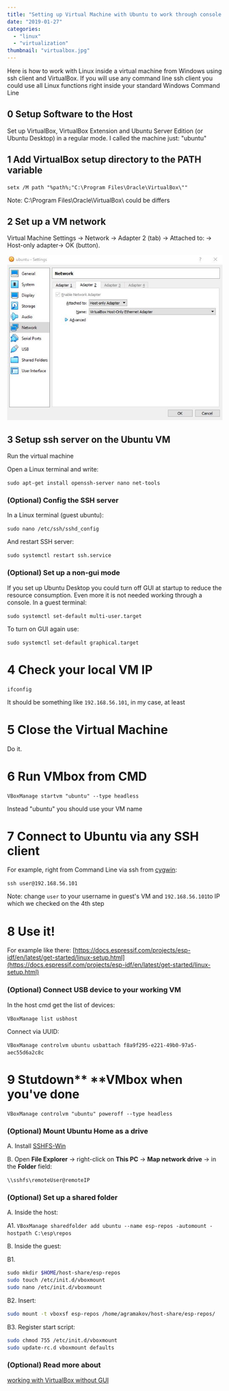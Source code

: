 ```yaml
---
title: "Setting up Virtual Machine with Ubuntu to work through console in Windows"
date: "2019-01-27"
categories:
  - "linux"
  - "virtualization"
thumbnail: "virtualbox.jpg"
---
```


Here is how to work with Linux inside a virtual machine from Windows using ssh client and VirtualBox. If you will use any command line ssh client you could use all Linux functions right inside your standard Windows Command Line

## 0 Setup Software to the Host

Set up VirtualBox, VirtualBox Extension and Ubuntu Server Edition (or Ubuntu Desktop) in a regular mode. I called the machine just: "ubuntu"

<!--more-->
## 1 Add VirtualBox setup directory to the PATH variable

`setx /M path "%path%;"C:\Program Files\Oracle\VirtualBox\""`

Note: C:\\Program Files\\Oracle\\VirtualBox\\ could be differs

## 2 Set up a VM network

Virtual Machine Settings -> Network -> Adapter 2 (tab) -> Attached to: -> Host-only adapter-> OK (button).

![vbox_sets.jpg](vbox_sets.jpg)

## 3 Setup ssh server on the Ubuntu VM

Run the virtual machine

Open a Linux terminal and write:

`sudo apt-get install openssh-server nano net-tools`

### (Optional) Config the SSH server

In a Linux terminal (guest ubuntu):

`sudo nano /etc/ssh/sshd_config`

And restart SSH server:

`sudo systemctl restart ssh.service`
 

### (Optional) Set up a non-gui mode

If you set up Ubuntu Desktop you could turn off GUI at startup to reduce the resource consumption. Even more it is not needed working through a console. In a guest terminal:

`sudo systemctl set-default multi-user.target`

To turn on GUI again use:

`sudo systemctl set-default graphical.target`

# 4 Check your local VM IP

`ifconfig`

It should be something like `192.168.56.101`, in my case, at least

# 5 Close the Virtual Machine

Do it.

# 6 Run VMbox from CMD

`VBoxManage startvm "ubuntu" --type headless`

Instead "ubuntu" you should use your VM name

# 7 Connect to Ubuntu via any SSH client

For example, right from Command Line via ssh from [cygwin](http://www.cygwin.com/):

`ssh user@192.168.56.101`

Note: change `user` to your username in guest's VM and `192.168.56.101`to IP which we checked on the 4th step

# 8 Use it!

For example like there: [https://docs.espressif.com/projects/esp-idf/en/latest/get-started/linux-setup.html](https://docs.espressif.com/projects/esp-idf/en/latest/get-started/linux-setup.html)

### (Optional) Connect USB device to your working VM

In the host cmd get the list of devices:

`VBoxManage list usbhost`

Connect via UUID:

`VBoxManage controlvm ubuntu usbattach f8a9f295-e221-49b0-97a5-aec55d6a2c8c`

# 9 Stutdown** **VMbox when you've done

`VBoxManage controlvm "ubuntu" poweroff --type headless`

### (Optional) Mount Ubuntu Home as a drive

A. Install [SSHFS-Win](https://github.com/billziss-gh/sshfs-win)

B. Open **File Explorer** \-> right-click on **This PC** -> **Map network drive** -> in the **Folder** field:

`\\sshfs\remoteUser@remoteIP`

### (Optional) Set up a shared folder

A. Inside the host:

A1. `VBoxManage sharedfolder add ubuntu --name esp-repos -automount -hostpath C:\esp\repos`

B. Inside the guest:

B1. 

```sh
sudo mkdir $HOME/host-share/esp-repos
sudo touch /etc/init.d/vboxmount
sudo nano /etc/init.d/vboxmount
```

B2. Insert:

```sh
sudo mount -t vboxsf esp-repos /home/agramakov/host-share/esp-repos/
```

B3. Register start script:

```sh
sudo chmod 755 /etc/init.d/vboxmount
sudo update-rc.d vboxmount defaults
```

### (Optional) Read more about

[working with VirtualBox without GUI](https://www.virtualbox.org/manual/ch08.html)
